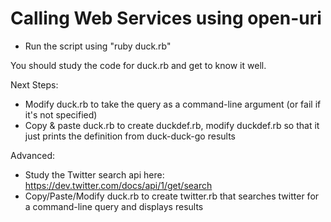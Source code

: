 
# Calling Web Services using open-uri

* Run the script using "ruby duck.rb"

You should study the code for duck.rb and get to know it well.


Next Steps:

* Modify duck.rb to take the query as a command-line argument (or fail if it's not specified)
* Copy & paste duck.rb to create duckdef.rb, modify duckdef.rb so that it just prints the definition from duck-duck-go results

Advanced:

* Study the Twitter search api here: https://dev.twitter.com/docs/api/1/get/search
* Copy/Paste/Modify duck.rb to create twitter.rb that searches twitter for a command-line query and displays results
